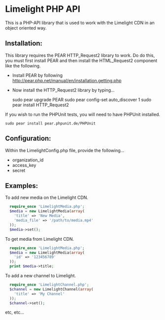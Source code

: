 Limelight PHP API
====================================
This is a PHP-API library that is used to work with the Limelight CDN in an
object oriented way.

Installation:
------------------------------------
This library requires the PEAR HTTP_Request2 library to work.  Do do this, you
must first install PEAR and then install the HTML_Request2 component like the
following.

  - Install PEAR by following http://pear.php.net/manual/en/installation.getting.php

  - Now install the HTTP_Request2 library by typing...

    sudo pear upgrade PEAR
    sudo pear config-set auto_discover 1
    sudo pear install HTTP_Request2

If you wish to run the PHPUnit tests, you will need to have PHPUnit installed.

    sudo pear install pear.phpunit.de/PHPUnit

Configuration:
------------------------------------
Within the LimelightConfig.php file, provide the following...

 - organization_id
 - access_key
 - secret

Examples:
------------------------------------

To add new media on the Limelight CDN.

```php
  require_once 'LimelightMedia.php';
  $media = new LimelightMedia(array(
    'title' => 'New Media',
    'media_file' => '/path/to/media.mp4'
  ));
  $media->set();
```

To get media from Limelight CDN.

```php
  require_once 'LimelightMedia.php';
  $media = new LimelightMedia(array(
    'id' => '123456789'
  ));
  print $media->title;
```

To add a new channel to Limelight.

```php
  require_once 'LimelightChannel.php';
  $channel = new LimelightChannel(array(
    'title' => 'My Channel'
  ));
  $channel->set();
```

etc, etc...